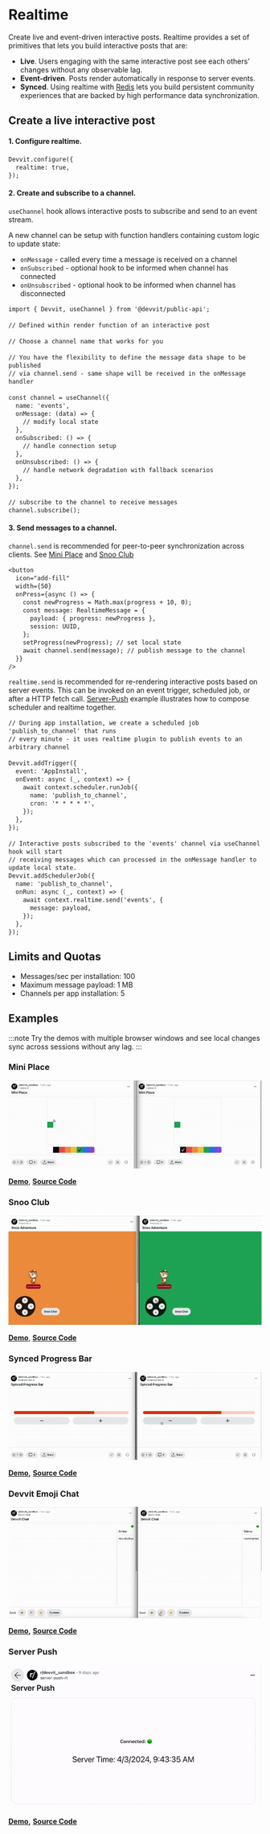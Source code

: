 # Realtime

Create live and event-driven interactive posts. Realtime provides a set of primitives that lets you build interactive posts that are:

- **Live**. Users engaging with the same interactive post see each others’ changes without any observable lag.
- **Event-driven**. Posts render automatically in response to server events.
- **Synced**. Using realtime with [Redis](/docs/capabilities/redis.md) lets you build persistent community experiences that are backed by high performance data synchronization.

## Create a live interactive post

#### 1. Configure realtime.

```tsx
Devvit.configure({
  realtime: true,
});
```

#### 2. Create and subscribe to a channel.

`useChannel` hook allows interactive posts to subscribe and send to an event stream.

A new channel can be setup with function handlers containing custom logic to update state:

- `onMessage` - called every time a message is received on a channel
- `onSubscribed` - optional hook to be informed when channel has connected
- `onUnsubscribed` - optional hook to be informed when channel has disconnected

```tsx
import { Devvit, useChannel } from '@devvit/public-api';

// Defined within render function of an interactive post

// Choose a channel name that works for you

// You have the flexibility to define the message data shape to be published
// via channel.send - same shape will be received in the onMessage handler

const channel = useChannel({
  name: 'events',
  onMessage: (data) => {
    // modify local state
  },
  onSubscribed: () => {
    // handle connection setup
  },
  onUnsubscribed: () => {
    // handle network degradation with fallback scenarios
  },
});

// subscribe to the channel to receive messages
channel.subscribe();
```

#### 3. Send messages to a channel.

`channel.send` is recommended for peer-to-peer synchronization across clients. See [Mini Place](#mini-place) and [Snoo Club](#snoo-club)

```tsx
<button
  icon="add-fill"
  width={50}
  onPress={async () => {
    const newProgress = Math.max(progress + 10, 0);
    const message: RealtimeMessage = {
      payload: { progress: newProgress },
      session: UUID,
    };
    setProgress(newProgress); // set local state
    await channel.send(message); // publish message to the channel
  }}
/>
```

`realtime.send` is recommended for re-rendering interactive posts based on server events. This can be invoked on an event trigger, scheduled job, or after a HTTP fetch call. [Server-Push](#server-push) example illustrates how to compose scheduler and realtime together.

```tsx
// During app installation, we create a scheduled job 'publish_to_channel' that runs
// every minute - it uses realtime plugin to publish events to an arbitrary channel

Devvit.addTrigger({
  event: 'AppInstall',
  onEvent: async (_, context) => {
    await context.scheduler.runJob({
      name: 'publish_to_channel',
      cron: '* * * * *',
    });
  },
});

// Interactive posts subscribed to the 'events' channel via useChannel hook will start
// receiving messages which can processed in the onMessage handler to update local state.
Devvit.addSchedulerJob({
  name: 'publish_to_channel',
  onRun: async (_, context) => {
    await context.realtime.send('events', {
      message: payload,
    });
  },
});
```

## Limits and Quotas

- Messages/sec per installation: 100
- Maximum message payload: 1 MB
- Channels per app installation: 5

## Examples

:::note
Try the demos with multiple browser windows and see local changes sync across sessions without any lag.
:::

### Mini Place

![mini_place_high](../assets/realtime/mini_place_high.gif)

**[Demo](https://sh.reddit.com/r/devvit_sandbox/comments/1bumd7e/mini_place/)**,
**[Source Code](https://github.com/reddit/devvit/tree/main/packages/apps/mini-place)**

### Snoo Club

![snoo_club](../assets/realtime/snoo_club.gif)

**[Demo](https://sh.reddit.com/r/devvit_sandbox/comments/1bunpzv/interactive_snooclub/)**,
**[Source Code](https://github.com/reddit/devvit/tree/main/packages/apps/snooclub)**

### Synced Progress Bar

![synced_progress_bar](../assets/realtime/synced_progress_bar.gif)

**[Demo](https://sh.reddit.com/r/devvit_sandbox/comments/1b3ccp9/synced_progress_bar/),**
**[Source Code](https://github.com/reddit/devvit/tree/main/packages/apps/synced-progress-bar)**

### Devvit Emoji Chat

![devvit_emoji_chat](../assets/realtime/devvit_emoji_chat.gif)

**[Demo](https://sh.reddit.com/r/devvit_sandbox/comments/1bvf6if/emoji_chat/),**
**[Source Code](https://github.com/reddit/devvit/tree/main/packages/apps/devvit-emoji-chat)**

### Server Push

![server_push](../assets/realtime/server_push.gif)

**[Demo](https://sh.reddit.com/r/devvit_sandbox/comments/1bnnc60/server_push/),**
**[Source Code](https://github.com/reddit/devvit/tree/main/packages/apps/server-push)**
